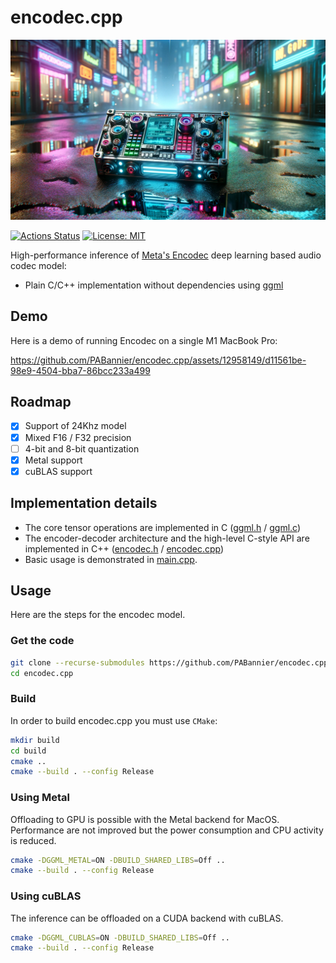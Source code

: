 # encodec.cpp

![encodec.cpp](./assets/banner.png)

[![Actions Status](https://github.com/PABannier/encodec.cpp/actions/workflows/build.yml/badge.svg)](https://github.com/PABannier/encodec.cpp/actions)
[![License: MIT](https://img.shields.io/badge/license-MIT-blue.svg)](https://opensource.org/licenses/MIT)

High-performance inference of [Meta's Encodec](https://github.com/facebookresearch/encodec) deep learning based audio codec model:

- Plain C/C++ implementation without dependencies using [ggml](https://github.com/ggerganov/ggml)

## Demo

Here is a demo of running Encodec on a single M1 MacBook Pro:

https://github.com/PABannier/encodec.cpp/assets/12958149/d11561be-98e9-4504-bba7-86bcc233a499

## Roadmap

- [x] Support of 24Khz model
- [x] Mixed F16 / F32 precision
- [ ] 4-bit and 8-bit quantization
- [x] Metal support
- [x] cuBLAS support

## Implementation details

- The core tensor operations are implemented in C ([ggml.h](ggml.h) / [ggml.c](ggml.c))
- The encoder-decoder architecture and the high-level C-style API are implemented in C++ ([encodec.h](encodec.h) / [encodec.cpp](encodec.cpp))
- Basic usage is demonstrated in [main.cpp](examples/main).


## Usage

Here are the steps for the encodec model.

### Get the code

```bash
git clone --recurse-submodules https://github.com/PABannier/encodec.cpp.git
cd encodec.cpp
```

### Build

In order to build encodec.cpp you must use `CMake`:

```bash
mkdir build
cd build
cmake ..
cmake --build . --config Release
```

### Using Metal

Offloading to GPU is possible with the Metal backend for MacOS. Performance are not improved but
the power consumption and CPU activity is reduced.

```bash
cmake -DGGML_METAL=ON -DBUILD_SHARED_LIBS=Off ..
cmake --build . --config Release
```

### Using cuBLAS

The inference can be offloaded on a CUDA backend with cuBLAS.

```bash
cmake -DGGML_CUBLAS=ON -DBUILD_SHARED_LIBS=Off ..
cmake --build . --config Release
```
